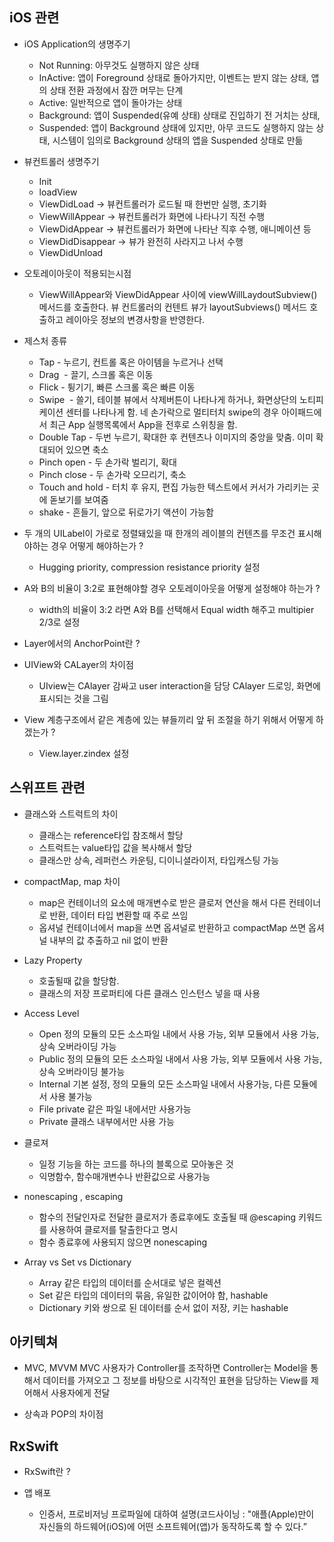 ## iOS 관련
- iOS Application의 생명주기
    - Not Running: 아무것도 실행하지 않은 상태
    - InActive: 앱이 Foreground 상태로 돌아가지만, 이벤트는 받지 않는 상태, 앱의 상태 전환 과정에서 잠깐 머무는 단계
    - Active: 일반적으로 앱이 돌아가는 상태
    - Background: 앱이 Suspended(유예 상태) 상태로 진입하기 전 거치는 상태,
    - Suspended: 앱이 Background 상태에 있지만, 아무 코드도 실행하지 않는 상태, 시스템이 임의로 Background 상태의 앱을 Suspended 상태로 만듦

- 뷰컨트롤러 생명주기
    - Init
    - loadView
    - ViewDidLoad -> 뷰컨트롤러가 로드될 때 한번만 실행, 초기화
    - ViewWillAppear -> 뷰컨트롤러가 화면에 나타나기 직전 수행
    - ViewDidAppear -> 뷰컨트롤러가 화면에 나타난 직후 수행, 애니메이션 등
    - ViewDidDisappear -> 뷰가 완전히 사라지고 나서 수행
    - ViewDidUnload

- 오토레이아웃이 적용되는시점
    - ViewWillAppear와 ViewDidAppear 사이에 viewWillLaydoutSubview() 메서드를 호출한다.
뷰 컨트롤러의 컨텐트 뷰가 layoutSubviews() 메서드 호출하고 레이아웃 정보의 변경사항을 반영한다.

- 제스처 종류
    - Tap - 누르기, 컨트롤 혹은 아이템을 누르거나 선택
    - Drag  - 끌기, 스크롤 혹은 이동
    - Flick - 튕기기, 빠른 스크롤 혹은 빠른 이동
    - Swipe  - 쓸기, 테이블 뷰에서 삭제버튼이 나타나게 하거나, 화면상단의 노티피케이션 센터를 나타나게 함. 네 손가락으로 멀티터치 swipe의 경우 아이패드에서 최근 App 실행목록에서 App을 전후로 스위칭을 함.
    - Double Tap - 두번 누르기, 확대한 후 컨텐츠나 이미지의 중앙을 맞춤. 이미 확대되어 있으면 축소
    - Pinch open - 두 손가락 벌리기, 확대
    - Pinch close - 두 손가락 오므리기, 축소
    - Touch and hold - 터치 후 유지, 편집 가능한 텍스트에서 커서가 가리키는 곳에 돋보기를 보여줌
    - shake - 흔들기, 앞으로 뒤로가기 액션이 가능함


- 두 개의 UILabel이 가로로 정렬돼있을 때 한개의 레이블의 컨텐츠를 무조건 표시해야하는 경우 어떻게 해야하는가 ?
    - Hugging priority, compression resistance priority 설정

- A와 B의 비율이 3:2로 표현해야할 경우 오토레이아웃을 어떻게 설정해야 하는가 ?
    - width의 비율이 3:2 라면 A와 B를 선택해서 Equal width 해주고 multipier 2/3로 설정

- Layer에서의 AnchorPoint란 ?

- UIView와 CALayer의 차이점
    - UIview는 CAlayer 감싸고 user interaction을 담당 CAlayer 드로잉, 화면에 표시되는 것을 그림

- View 계층구조에서 같은 계층에 있는 뷰들끼리 앞 뒤 조절을 하기 위해서 어떻게 하겠는가 ?
    - View.layer.zindex 설정

## 스위프트 관련 
- 클래스와 스트럭트의 차이
    - 클래스는 reference타입 참조해서 할당
    - 스트럭트는 value타입  값을 복사해서 할당
    - 클래스만 상속, 레퍼런스 카운팅, 디이니셜라이저, 타입캐스팅 가능

- compactMap, map 차이
    - map은 컨테이너의 요소에 매개변수로 받은 클로저 연산을 해서 다른 컨테이너로 반환, 데이터 타입 변환할 때 주로 쓰임
    - 옵셔널 컨테이너에서 map을 쓰면 옵셔널로 반환하고 compactMap 쓰면 옵셔널 내부의 값 추출하고 nil 없이 반환

- Lazy Property
    - 호출될때 값을 할당함.
    - 클래스의 저장 프로퍼티에 다른 클래스 인스턴스 넣을 때 사용

- Access Level
    - Open 정의 모듈의 모든 소스파일 내에서 사용 가능, 외부 모듈에서 사용 가능, 상속 오버라이딩 가능
    - Public 정의 모듈의 모든 소스파일 내에서 사용 가능, 외부 모듈에서 사용 가능, 상속 오버라이딩 불가능
    - Internal 기본 설정, 정의 모듈의 모든 소스파일 내에서 사용가능, 다른 모듈에서 사용 불가능
    - File private 같은 파일 내에서만 사용가능
    - Private 클래스 내부에서만 사용 가능

- 클로져
    - 일정 기능을 하는 코드를 하나의 블록으로 모아놓은 것
    - 익명함수, 함수매개변수나 반환값으로 사용가능

- nonescaping , escaping
    - 함수의 전달인자로 전달한 클로저가 종료후에도 호출될 때 @escaping 키워드를 사용하여 클로저를 탈출한다고 명시
    - 함수 종료후에 사용되지 않으면 nonescaping

- Array vs Set vs Dictionary
    - Array 같은 타입의 데이터를 순서대로 넣은 컬렉션
    - Set 같은 타입의 데이터의 묶음, 유일한 값이어야 함, hashable
    - Dictionary 키와 쌍으로 된 데이터를 순서 없이 저장, 키는 hashable

## 아키텍쳐
- MVC, MVVM MVC 사용자가 Controller를 조작하면 Controller는 Model을 통해서 데이터를 가져오고 
그 정보를 바탕으로 시각적인 표현을 담당하는 View를 제어해서 사용자에게 전달

- 상속과 POP의 차이점

## RxSwift
- RxSwift란 ?

- 앱 배포
  - 인증서, 프로비저닝 프로파일에 대하여 설명(코드사이닝 : "애플(Apple)만이 자신들의 하드웨어(iOS)에 어떤 소프트웨어(앱)가 동작하도록 할 수 있다.”